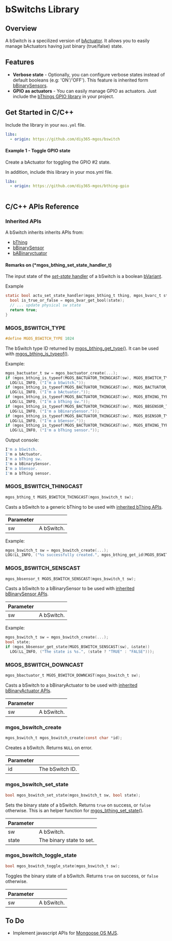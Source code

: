 # bSwitchs Library
## Overview
A bSwitch is a specilized version of [bActuator](https://github.com/diy365-mgos/bactuator). It allows you to easily manage bActuators having just binary (true/false) state.
## Features
- **Verbose state** - Optionally, you can configure verbose states instead of default booleans (e.g: 'ON'/'OFF'). This feature is inherited form [bBinarySensors](https://github.com/diy365-mgos/bbsensor#features).
- **GPIO as actuators** - You can easily manage GPIO as actuators. Just include the [bThings GPIO library](https://github.com/diy365-mgos/bthing-gpio) in your project.
## Get Started in C/C++
Include the library in your `mos.yml` file.
```yaml
libs:
  - origin: https://github.com/diy365-mgos/bswitch
```
#### Example 1 - Toggle GPIO state
Create a bActuator for toggling the GPIO #2 state.

In addition, include this library in your mos.yml file.
```yaml
libs:
  - origin: https://github.com/diy365-mgos/bthing-gpio
```
```c
```
## C/C++ APIs Reference
### Inherited APIs
A bSwitch inherits inherits APIs from:
- [bThing](https://github.com/diy365-mgos/bthing)
- [bBinarySensor](https://github.com/diy365-mgos/bbsensor)
- [bABinaryctuator](https://github.com/diy365-mgos/bbactuator)
#### Remarks on (*mgos_bthing_set_state_handler_t)
The input state of the [*set-state* handler](https://github.com/diy365-mgos/bthing#mgos_bthing_set_state_handler_t) of a bSwitch is a boolean [bVariant](https://github.com/diy365-mgos/bvar).

Example
```c
static bool actu_set_state_handler(mgos_bthing_t thing, mgos_bvarc_t state, void *userdata) {
  bool is_true_or_false = mgos_bvar_get_bool(state);
  // ... update physical sw state
  return true;
}
```
### MGOS_BSWITCH_TYPE
```c
#define MGOS_BSWITCH_TYPE 1024 
```
The bSwitch type ID returned by [mgos_bthing_get_type()](https://github.com/diy365-mgos/bthing#mgos_bthing_get_type). It can be used with [mgos_bthing_is_typeof()](https://github.com/diy365-mgos/bthing#mgos_bthing_is_typeof).

Example:
```c
mgos_bactuator_t sw = mgos_bactuator_create(...);
if (mgos_bthing_is_typeof(MGOS_BACTUATOR_THINGCAST(sw), MGOS_BSWITCH_TYPE))
  LOG(LL_INFO, ("I'm a bSwitch."));
if (mgos_bthing_is_typeof(MGOS_BACTUATOR_THINGCAST(sw), MGOS_BACTUATOR_TYPE))
  LOG(LL_INFO, ("I'm a bActuator."));
if (mgos_bthing_is_typeof(MGOS_BACTUATOR_THINGCAST(sw), MGOS_BTHING_TYPE_ACTUATOR))
  LOG(LL_INFO, ("I'm a bThing sw."));
if (mgos_bthing_is_typeof(MGOS_BACTUATOR_THINGCAST(sw), MGOS_BBSENSOR_TYPE))
  LOG(LL_INFO, ("I'm a bBinarySensor."));
if (mgos_bthing_is_typeof(MGOS_BACTUATOR_THINGCAST(sw), MGOS_BSENSOR_TYPE))
  LOG(LL_INFO, ("I'm a bSensor."));
if (mgos_bthing_is_typeof(MGOS_BACTUATOR_THINGCAST(sw), MGOS_BTHING_TYPE_SENSOR))
  LOG(LL_INFO, ("I'm a bThing sensor."));
```
Output console:
```bash
I'm a bSwitch.
I'm a bActuator.
I'm a bThing sw.
I'm a bBinarySensor.
I'm a bSensor.
I'm a bThing sensor.
```
### MGOS_BSWITCH_THINGCAST
```c
mgos_bthing_t MGOS_BSWITCH_THINGCAST(mgos_bswitch_t sw);
```
Casts a bSwitch to a generic bThing to be used with [inherited bThing APIs](https://github.com/diy365-mgos/bthing).

|Parameter||
|--|--|
|sw|A bSwitch.|

Example:
```c
mgos_bswitch_t sw = mgos_bswitch_create(...);
LOG(LL_INFO, ("%s successfully created.", mgos_bthing_get_id(MGOS_BSWITCH_THINGCAST(sw))));
```
### MGOS_BSWITCH_SENSCAST
```c
mgos_bbsensor_t MGOS_BSWITCH_SENSCAST(mgos_bswitch_t sw);
```
Casts a bSwitch to a bBinarySensor to be used with [inherited bBinarySensor APIs](https://github.com/diy365-mgos/bbsensor).

|Parameter||
|--|--|
|sw|A bSwitch.|

Example:
```c
mgos_bswitch_t sw = mgos_bswitch_create(...);
bool state;
if (mgos_bbsensor_get_state(MGOS_BSWITCH_SENSCAST(sw), &state))
  LOG(LL_INFO, ("The state is %s.", (state ? "TRUE" : "FALSE")));
```
### MGOS_BSWITCH_DOWNCAST
```c
mgos_bbactuator_t MGOS_BSWITCH_DOWNCAST(mgos_bswitch_t sw);
```
Casts a bSwitch to a bBinaryActuator to be used with [inherited bBinaryActuator APIs](https://github.com/diy365-mgos/bbactuator).

|Parameter||
|--|--|
|sw|A bSwitch.|
### mgos_bswitch_create
```c
mgos_bswitch_t mgos_bswitch_create(const char *id);
```
Creates a bSwitch. Returns `NULL` on error.

|Parameter||
|--|--|
|id|The bSwitch ID.|
### mgos_bswitch_set_state
```c
bool mgos_bswitch_set_state(mgos_bswitch_t sw, bool state);
```
Sets the binary state of a bSwitch. Returns `true` on success, or `false` otherwise. This is an helper function for [mgos_bthing_set_state()](https://github.com/diy365-mgos/bthing#mgos_bthing_set_state).

|Parameter||
|--|--|
|sw|A bSwitch.|
|state|The binary state to set.|
### mgos_bswitch_toggle_state
```c
bool mgos_bswitch_toggle_state(mgos_bswitch_t sw);
```
Toggles the binary state of a bSwitch. Returns `true` on success, or `false` otherwise.

|Parameter||
|--|--|
|sw|A bSwitch.|
## To Do
- Implement javascript APIs for [Mongoose OS MJS](https://github.com/mongoose-os-libs/mjs).